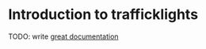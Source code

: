 # Introduction to trafficklights

TODO: write [great documentation](http://jacobian.org/writing/what-to-write/)
